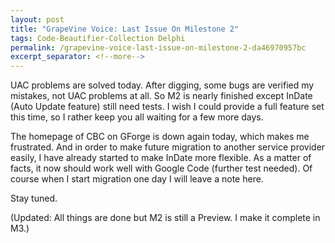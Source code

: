 ```yaml
---
layout: post
title: "GrapeVine Voice: Last Issue On Milestone 2"
tags: Code-Beautifier-Collection Delphi
permalink: /grapevine-voice-last-issue-on-milestone-2-da46970957bc
excerpt_separator: <!--more-->
---
```


UAC problems are solved today. After digging, some bugs are verified my mistakes, not UAC problems at all. So M2 is nearly finished except InDate (Auto Update feature) still need tests. I wish I could provide a full feature set this time, so I rather keep you all waiting for a few more days.

The homepage of CBC on GForge is down again today, which makes me frustrated. And in order to make future migration to another service provider easily, I have already started to make InDate more flexible. As a matter of facts, it now should work well with Google Code (further test needed). Of course when I start migration one day I will leave a note here.

Stay tuned.

(Updated: All things are done but M2 is still a Preview. I make it complete in M3.)
<!--more-->